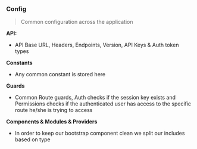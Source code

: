 ### Config

> Common configuration across the application

**API:**

- API Base URL, Headers, Endpoints, Version, API Keys & Auth token types

**Constants**

- Any common constant is stored here

**Guards**

- Common Route guards, Auth checks if the session key exists and Permissions checks if the authenticated user has access to the specific route he/she is trying to access

**Components & Modules & Providers**

- In order to keep our bootstrap component clean we split our includes based on type
